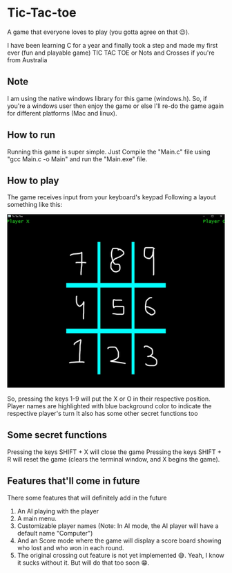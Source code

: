 # Tic-Tac-toe

A game that everyone loves to play (you gotta agree on that 😉).

I have been learning C for a year and finally took a step and made my first ever (fun and playable game) TIC TAC TOE or Nots and Crosses if you're from Australia

## Note

I am using the native windows library for this game (windows.h). So, if you're a windows user then enjoy the game or else I'll re-do the game again for different platforms (Mac and linux).

## How to run

Running this game is super simple. Just Compile the "Main.c" file using "gcc Main.c -o Main" and run the "Main.exe" file.

## How to play

The game receives input from your keyboard's keypad
Following a layout something like this:

![Tic tac toe Board layout](images/Layout.jpg)

So, pressing the keys 1-9 will put the X or O in their respective position. Player names are highlighted with blue background color to indicate the respective player's turn
It also has some other secret functions too

## Some secret functions

Pressing the keys SHIFT + X will close the game
Pressing the keys SHIFT + R will reset the game (clears the terminal window, and X begins the game).

## Features that'll come in future

There some features that will definitely add in the future

1) An AI playing with the player
2) A main menu.
3) Customizable player names (Note: In AI mode, the AI player will have a default name "Computer")
4) And an Score mode where the game will display a score board showing who lost and who won in each round.
5) The original crossing out feature is not yet implemented 😅. Yeah, I know it sucks without it. But will do that too soon 😁.
